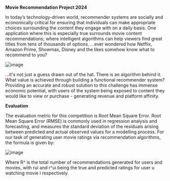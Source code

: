 **Movie Recommendation Project 2024**

In today’s technology-driven world, recommender systems are socially and economically critical for ensuring that individuals can make appropriate choices surrounding the content they engage with on a daily basis. One application where this is especially true surrounds movie content recommendations; where intelligent algorithms can help viewers find great titles from tens of thousands of options.
...ever wondered how Netflix, Amazon Prime, Showmax, Disney and the likes somehow know what to recommend to you?

![image](https://github.com/user-attachments/assets/89de1dc5-c4cb-4372-a6f3-ea0f7be517cb)

...it's not just a guess drawn out of the hat. There is an algorithm behind it.
What value is achieved through building a functional recommender system?
Providing an accurate and robust solution to this challenge has immense economic potential, with users of the system being exposed to content they would like to view or purchase - generating revenue and platform affinity.

**Evaluation**

The evaluation metric for this competition is Root Mean Square Error. Root Mean Square Error (RMSE) is commonly used in regression analysis and forecasting, and measures the standard deviation of the residuals arising between predicted and actual observed values for a modelling process. For our task of generating user movie ratings via recommendation algorithms, the formula is given by:

![image](https://github.com/user-attachments/assets/74a31904-b958-460e-b2bd-a4047f44f949)

 
Where  R^
  is the total number of recommendations generated for users and movies, with  rui
  and  r^ui
  being the true and predicted ratings for user  u
  watching movie  i
  respectively.

